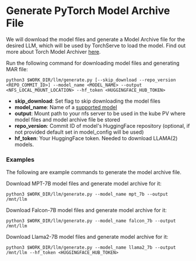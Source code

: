 # Generate PyTorch Model Archive File
We will download the model files and generate a Model Archive file for the desired LLM, which will be used by TorchServe to load the model. Find out more about Torch Model Archiver [here](https://github.com/pytorch/serve/blob/master/model-archiver/README.md).

Run the following command for downloading model files and generating MAR file: 
```
python3 $WORK_DIR/llm/generate.py [--skip_download --repo_version <REPO_COMMIT_ID>] --model_name <MODEL_NAME> --output <NFS_LOCAL_MOUNT_LOCATION> --hf_token <HUGGINGFACE_HUB_TOKEN>
```

* **skip_download**:    Set flag to skip downloading the model files
* **model_name**:       Name of a [supported model](supported_models.md)
* **output**:           Mount path to your nfs server to be used in the kube PV where model files and model archive file be stored
* **repo_version**:     Commit ID of model's HuggingFace repository (optional, if not provided default set in model_config will be used)
* **hf_token**:         Your HuggingFace token. Needed to download LLAMA(2) models.

### Examples  
The following are example commands to generate the model archive file.  
  
Download MPT-7B model files and generate model archive for it:
```
python3 $WORK_DIR/llm/generate.py --model_name mpt_7b --output /mnt/llm
```
Download Falcon-7B model files and generate model archive for it:
```
python3 $WORK_DIR/llm/generate.py --model_name falcon_7b --output /mnt/llm
```
Download Llama2-7B model files and generate model archive for it:
```
python3 $WORK_DIR/llm/generate.py --model_name llama2_7b --output /mnt/llm --hf_token <HUGGINGFACE_HUB_TOKEN>
```
